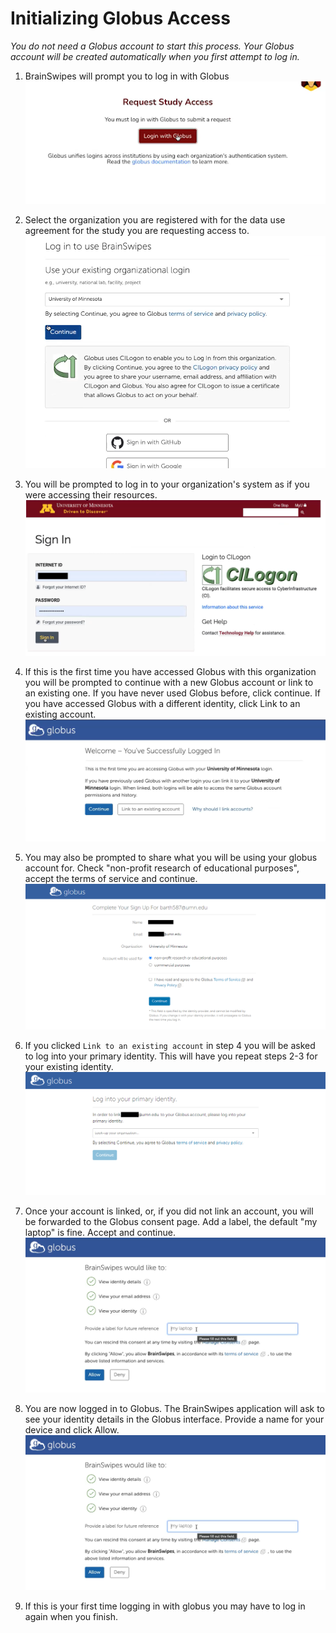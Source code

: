 # Initializing Globus Access

*You do not need a Globus account to start this process.*
*Your Globus account will be created automatically when you first attempt to log in.*

1. BrainSwipes will prompt you to log in with Globus
![](img/request-study-access.png)

1. Select the organization you are registered with for the data use agreement for the study you are requesting access to.
![](img/choose-globus-org.png)

1. You will be prompted to log in to your organization's system as if you were accessing their resources.
![](img/umn-sign-in.png)

1. If this is the first time you have accessed Globus with this organization you will be prompted to continue with a new Globus account or link to an existing one. If you have never used Globus before, click continue. If you have accessed Globus with a different identity, click Link to an existing account.
![](img/successful-globus-login.png)

1. You may also be prompted to share what you will be using your globus account for. Check "non-profit research of educational purposes", accept the terms of service and continue.
![](img/account-use.png)

1. If you clicked `Link to an existing account` in step 4 you will be asked to log into your primary identity. This will have you repeat steps 2-3 for your existing identity.
![](img/log-into-globus-primary-identity.png)

1. Once your account is linked, or, if you did not link an account, you will be forwarded to the Globus consent page. Add a label, the default "my laptop" is fine. Accept and continue.
![](img/globus-consent.png)

1. You are now logged in to Globus. The BrainSwipes application will ask to see your identity details in the Globus interface. Provide a name for your device and click Allow.
![](img/globus-consent.png)

1. If this is your first time logging in with globus you may have to log in again when you finish.

